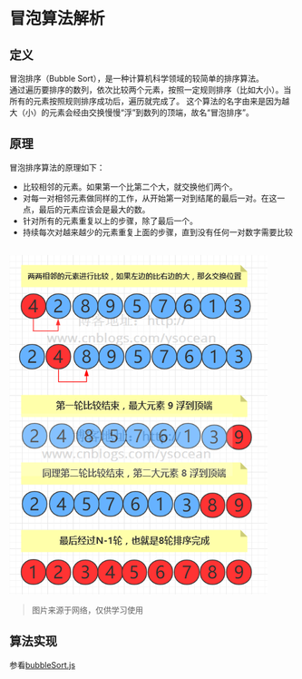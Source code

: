 # 冒泡算法解析
## 定义
冒泡排序（Bubble Sort），是一种计算机科学领域的较简单的排序算法。</br>
通过遍历要排序的数列，依次比较两个元素，按照一定规则排序（比如大小）。当所有的元素按照规则排序成功后，遍历就完成了。
这个算法的名字由来是因为越大（小）的元素会经由交换慢慢“浮”到数列的顶端，故名“冒泡排序”。
## 原理
冒泡排序算法的原理如下：
* 比较相邻的元素。如果第一个比第二个大，就交换他们两个。</br>
* 对每一对相邻元素做同样的工作，从开始第一对到结尾的最后一对。在这一点，最后的元素应该会是最大的数。</br>
* 针对所有的元素重复以上的步骤，除了最后一个。</br>
* 持续每次对越来越少的元素重复上面的步骤，直到没有任何一对数字需要比较</br></br>

![](bubbleSort1.png)
>图片来源于网络，仅供学习使用

## 算法实现
参看[bubbleSort.js](https://github.com/starsion/study/blob/master/%E7%AE%97%E6%B3%95/%E5%86%92%E6%B3%A1%E6%8E%92%E5%BA%8F/bubbleSort.js)
